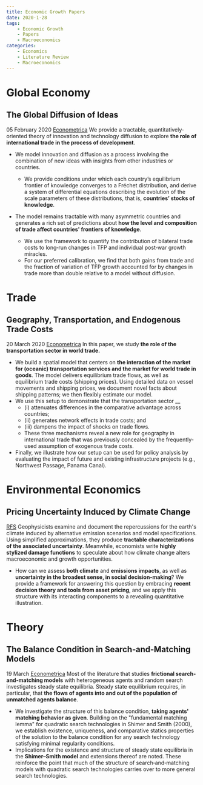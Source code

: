 ```yaml
---
title: Economic Growth Papers
date: 2020-1-28
tags: 
	- Economic Growth
	- Papers
	- Macroeconomics
categories: 
	- Economics
	- Literature Review
	- Macroeconomics
---
```


# Global Economy
## The Global Diffusion of Ideas
05 February 2020 [Econometrica](https://onlinelibrary.wiley.com/doi/abs/10.3982/ECTA14044?af=R&utm_source=researcher_app&utm_medium=referral&utm_campaign=RESR_MRKT_Researcher_inbound)
We provide a tractable, quantitatively‐oriented theory of innovation and technology diffusion to explore __the role of international trade in the process of development__. 

+ We model innovation and diffusion as a process involving the combination of new ideas with insights from other industries or countries. 
  
    + We provide conditions under which each country’s equilibrium frontier of knowledge converges to a Fréchet distribution, and derive a system of differential equations describing the evolution of the scale parameters of these distributions, that is, __countries’ stocks of knowledge__. 
+ The model remains tractable with many asymmetric countries and generates a rich set of predictions about __how the level and composition of trade affect countries' frontiers of knowledge__. 
    + We use the framework to quantify the contribution of bilateral trade costs to long‐run changes in TFP and individual post‐war growth miracles. 
    + For our preferred calibration, we find that both gains from trade and the fraction of variation of TFP growth accounted for by changes in trade more than double relative to a model without diffusion.

# Trade
## Geography, Transportation, and Endogenous Trade Costs
20 March 2020 [Econometrica](https://onlinelibrary.wiley.com/doi/abs/10.3982/ECTA15455?af=R&utm_source=researcher_app&utm_medium=referral&utm_campaign=RESR_MRKT_Researcher_inbound)
In this paper, we study __the role of the transportation sector in world trade.__ 

+ We build a spatial model that centers on __the interaction of the market for (oceanic) transportation services and the market for world trade in goods__. The model delivers equilibrium trade flows, as well as equilibrium trade costs (shipping prices). Using detailed data on vessel movements and shipping prices, we document novel facts about shipping patterns; we then flexibly estimate our model. 
+ We use this setup to demonstrate that the transportation sector __
    + (i) attenuates differences in the comparative advantage across countries; 
    + (ii) generates network effects in trade costs; and 
    + (iii) dampens the impact of shocks on trade flows. 
    + These three mechanisms reveal a new role for geography in international trade that was previously concealed by the frequently‐used assumption of exogenous trade costs. 
+ Finally, we illustrate how our setup can be used for policy analysis by evaluating the impact of future and existing infrastructure projects (e.g., Northwest Passage, Panama Canal).


# Environmental Economics 
## Pricing Uncertainty Induced by Climate Change
[RFS](https://academic.oup.com/rfs/article/33/3/1024/5735312?rss=1&utm_source=researcher_app&utm_medium=referral&utm_campaign=RESR_MRKT_Researcher_inbound)
Geophysicists examine and document the repercussions for the earth's climate induced by alternative emission scenarios and model specifications. Using simplified approximations, they produce __tractable characterizations of the associated uncertainty__. Meanwhile, economists write __highly stylized damage functions__ to speculate about how climate change alters macroeconomic and growth opportunities. 

+ How can we assess __both climate__ and __emissions impacts__, as well as __uncertainty in the broadest sense, in social decision-making__? We provide a framework for answering this question by embracing __recent decision theory and tools from asset pricing__, and we apply this structure with its interacting components to a revealing quantitative illustration.

# Theory
## The Balance Condition in Search‐and‐Matching Models
19 March [Econometrica](https://onlinelibrary.wiley.com/doi/abs/10.3982/ECTA8356?af=R&utm_source=researcher_app&utm_medium=referral&utm_campaign=RESR_MRKT_Researcher_inbound)
Most of the literature that studies __frictional search‐and‐matching models__ with heterogeneous agents and random search investigates steady state equilibria. Steady state equilibrium requires, in particular, that __the flows of agents into and out of the population of unmatched agents balance__. 

+ We investigate the structure of this balance condition, __taking agents' matching behavior as given__. Building on the "fundamental matching lemma" for quadratic search technologies in Shimer and Smith (2000), we establish existence, uniqueness, and comparative statics properties of the solution to the balance condition for any search technology satisfying minimal regularity conditions. 
+ Implications for the existence and structure of steady state equilibria in the __Shimer–Smith model__ and extensions thereof are noted. These reinforce the point that much of the structure of search‐and‐matching models with quadratic search technologies carries over to more general search technologies.